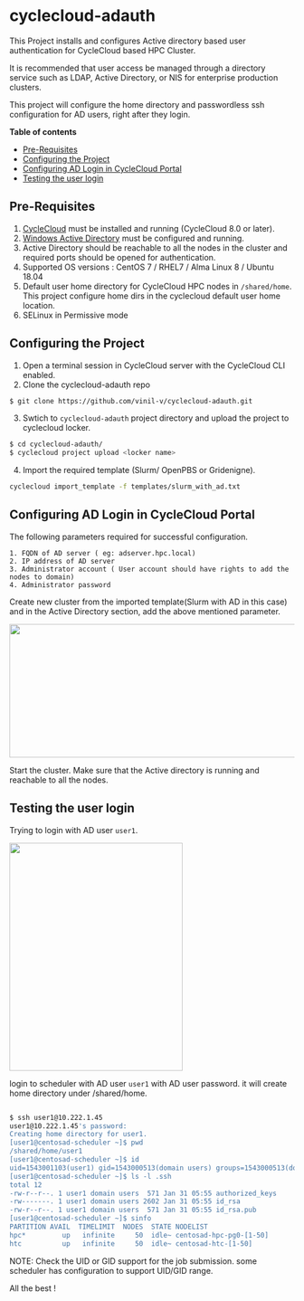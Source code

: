# cyclecloud-adauth
This Project installs and configures Active directory based user authentication for CycleCloud based HPC Cluster.

It is recommended that user access be managed through a directory service such as LDAP, Active Directory, or NIS for enterprise production clusters. 

This project will configure the home directory and passwordless ssh configuration for AD users, right after they login. 

**Table of contents**
- [Pre-Requisites](#pre-requisites)
- [Configuring the Project](#configuring-the-project)
- [Configuring AD Login in CycleCloud Portal](#configuring-ad-login-in-cyclecloud-portal)
- [Testing the user login](#testing-the-user-login)

## Pre-Requisites ##
1. [CycleCloud](https://learn.microsoft.com/en-us/azure/cyclecloud/qs-install-marketplace?view=cyclecloud-8) must be installed and running (CycleCloud 8.0 or later).
2. [Windows Active Directory](https://learn.microsoft.com/en-us/windows-server/identity/ad-ds/deploy/install-active-directory-domain-services--level-100-) must be configured and running. 
3. Active Directory should be reachable to all the nodes in the cluster and required ports should be opened for authentication. 
4. Supported OS versions : CentOS 7 / RHEL7 / Alma Linux 8 / Ubuntu 18.04
5. Default user home directory for CycleCloud HPC nodes in `/shared/home`. This project configure home dirs in the cyclecloud default user home location.
6. SELinux in Permissive mode

## Configuring the Project ##
1. Open a terminal session in CycleCloud server with the CycleCloud CLI enabled.
2. Clone the cyclecloud-adauth repo
``` bash
$ git clone https://github.com/vinil-v/cyclecloud-adauth.git
```
3. Swtich to `cyclecloud-adauth` project directory and upload the project to cyclecloud locker.
``` bash
$ cd cyclecloud-adauth/
$ cyclecloud project upload <locker name>
```

4. Import the required template (Slurm/ OpenPBS or Gridenigne).
``` bash
cyclecloud import_template -f templates/slurm_with_ad.txt
```

## Configuring AD Login in CycleCloud Portal ##

The following parameters required for successful configuration.

    1. FQDN of AD server ( eg: adserver.hpc.local)
    2. IP address of AD server
    3. Administrator account ( User account should have rights to add the nodes to domain)
    4. Administrator password

Create new cluster from the imported template(Slurm with AD in this case) and in the Active Directory section, add the above mentioned parameter. 

<img src="https://raw.githubusercontent.com/vinil-v/cyclecloud-adauth/main/images/ad-screenshot.png" width="518" height="236">

Start the cluster. Make sure that the Active directory is running and reachable to all the nodes.

## Testing the user login ##
Trying to login with AD user `user1`.

<img src="https://raw.githubusercontent.com/vinil-v/cyclecloud-adauth/main/images/ad-user-login.png" width="306" height="403">

login to scheduler with AD user `user1` with AD user password. it will create home directory under /shared/home.

``` bash

$ ssh user1@10.222.1.45
user1@10.222.1.45's password:
Creating home directory for user1.
[user1@centosad-scheduler ~]$ pwd
/shared/home/user1
[user1@centosad-scheduler ~]$ id
uid=1543001103(user1) gid=1543000513(domain users) groups=1543000513(domain users) context=unconfined_u:unconfined_r:unconfined_t:s0-s0:c0.c1023
[user1@centosad-scheduler ~]$ ls -l .ssh
total 12
-rw-r--r--. 1 user1 domain users  571 Jan 31 05:55 authorized_keys
-rw-------. 1 user1 domain users 2602 Jan 31 05:55 id_rsa
-rw-r--r--. 1 user1 domain users  571 Jan 31 05:55 id_rsa.pub
[user1@centosad-scheduler ~]$ sinfo
PARTITION AVAIL  TIMELIMIT  NODES  STATE NODELIST
hpc*         up   infinite     50  idle~ centosad-hpc-pg0-[1-50]
htc          up   infinite     50  idle~ centosad-htc-[1-50]
```
NOTE: Check the UID or GID support for the job submission. some scheduler has configuration to support UID/GID range.

All the best !